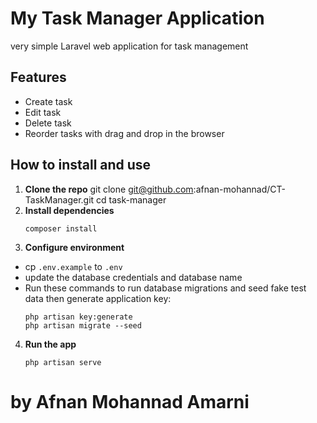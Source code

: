 # My Task Manager Application
very simple Laravel web application for task management
## Features
 - Create task
 - Edit task
 - Delete task
 - Reorder tasks with drag and drop in the browser
## How to install and use
1. **Clone the repo**
    git clone git@github.com:afnan-mohannad/CT-TaskManager.git
    cd task-manager
2. **Install dependencies**
    ```
    composer install
    ```
3. **Configure environment**
- cp `.env.example` to `.env`
- update the database credentials and database name
- Run these commands to run database migrations and seed fake test data then generate application key:
  ```
  php artisan key:generate
  php artisan migrate --seed
  ```

4. **Run the app**
   ```
   php artisan serve
   ```
# by Afnan Mohannad Amarni
